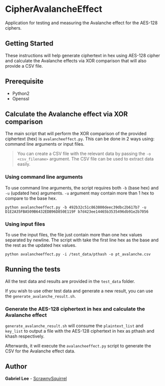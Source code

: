 # CipherAvalancheEffect

Application for testing and measuring the Avalanche effect for the AES-128 ciphers.

## Getting Started

These instructions will help generate ciphertext in hex using AES-128 cipher and calculate the Avalanche effects via XOR comparison that will also provide a CSV file.

## Prerequisite

* Python2
* Openssl

## Calculate the Avalanche effect via XOR comparison

The main script that will perform the XOR comparison of the provided ciphertext (hex) is `avalancheeffect.py`. This can be done in 2 ways using: command line arguments or input files.

> You can create a CSV file with the relevant data by passing the `-o <csv_filename>` argument.
> The CSV file can be used to extract data easily.

### Using command line arguments

To use command line arguments, the script requires both `-b` (base hex) and `-u` (updated hex) arguments.
`-u` argument may contain more than 1 hex to compare to the base hex.

```
python avalancheeffect.py -b 492b32c51c863800deec39dbc2b617b7 -u D1E2A35FBA509B6432EDB96D850E119F b7d423ee14465b3535496db91e2b7056
```

### Using input files

To use the input files, the file just contain more than one hex values separated by newline.
The script with take the first line hex as the base and the rest as the updated hex values.

```
python avalancheeffect.py -i /test_data/pthash -o pt_avalanche.csv
```

## Running the tests

All the test data and results are provided in the `test_data` folder.

If you wish to use other test data and generate a new result, you can use the `generate_avalanche_result.sh`.

### Generate the AES-128 ciphertext in hex and calculate the Avalanche effect

`generate_avalanche_result.sh` will consume the `plaintext_list` and `key_list` to output a file with the AES-128 ciphertext in hex as pthash and khash respectively.

Afterwards, it will execute the `avalancheeffect.py` script to generate the CSV for the Avalanche effect data.

## Author

**Gabriel Lee** - [ScrawnySquirrel](https://github.com/ScrawnySquirrel)

